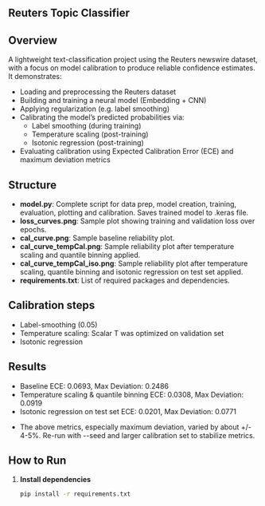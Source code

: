 ## Reuters Topic Classifier

## Overview
A lightweight text-classification project using the Reuters newswire dataset, with a focus on model calibration to produce reliable confidence estimates. It demonstrates: 

- Loading and preprocessing the Reuters dataset
- Building and training a neural model (Embedding + CNN)
- Applying regularization (e.g. label smoothing)
- Calibrating the model’s predicted probabilities via:
  - Label smoothing (during training)
  - Temperature scaling (post-training)
  - Isotonic regression (post-training)
- Evaluating calibration using Expected Calibration Error (ECE) and maximum deviation metrics

## Structure
- **model.py**: Complete script for data prep, model creation, training, evaluation, plotting and calibration.  Saves trained model to .keras file.
- **loss_curves.png**: Sample plot showing training and validation loss over epochs.
- **cal_curve.png**: Sample baseline reliability plot.
- **cal_curve_tempCal.png**: Sample reliability plot after temperature scaling and quantile binning applied.
- **cal_curve_tempCal_iso.png**: Sample reliability plot after temperature scaling, quantile binning and isotonic regression on test set applied.
- **requirements.txt**: List of required packages and dependencies.

## Calibration steps 
- Label-smoothing (0.05)
- Temperature scaling:  Scalar T was optimized on validation set
- Isotonic regression

## Results
+ Baseline ECE: 0.0693, Max Deviation: 0.2486
+ Temperature scaling & quantile binning ECE: 0.0308, Max Deviation: 0.0919
+ Isotonic regression on test set ECE: 0.0201, Max Deviation: 0.0771

- The above metrics, especially maximum deviation, varied by about +/- 4-5%.  Re-run with --seed and larger calibration set to stabilize metrics.

## How to Run
1. **Install dependencies**  
   ```bash
   pip install -r requirements.txt

